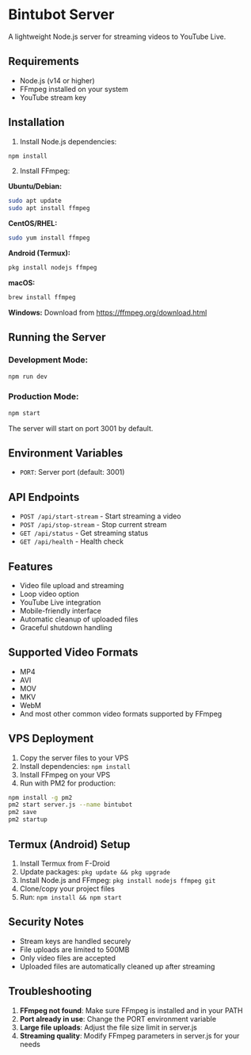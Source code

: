 
# Bintubot Server

A lightweight Node.js server for streaming videos to YouTube Live.

## Requirements

- Node.js (v14 or higher)
- FFmpeg installed on your system
- YouTube stream key

## Installation

1. Install Node.js dependencies:
```bash
npm install
```

2. Install FFmpeg:

**Ubuntu/Debian:**
```bash
sudo apt update
sudo apt install ffmpeg
```

**CentOS/RHEL:**
```bash
sudo yum install ffmpeg
```

**Android (Termux):**
```bash
pkg install nodejs ffmpeg
```

**macOS:**
```bash
brew install ffmpeg
```

**Windows:**
Download from https://ffmpeg.org/download.html

## Running the Server

### Development Mode:
```bash
npm run dev
```

### Production Mode:
```bash
npm start
```

The server will start on port 3001 by default.

## Environment Variables

- `PORT`: Server port (default: 3001)

## API Endpoints

- `POST /api/start-stream` - Start streaming a video
- `POST /api/stop-stream` - Stop current stream
- `GET /api/status` - Get streaming status
- `GET /api/health` - Health check

## Features

- Video file upload and streaming
- Loop video option
- YouTube Live integration
- Mobile-friendly interface
- Automatic cleanup of uploaded files
- Graceful shutdown handling

## Supported Video Formats

- MP4
- AVI
- MOV
- MKV
- WebM
- And most other common video formats supported by FFmpeg

## VPS Deployment

1. Copy the server files to your VPS
2. Install dependencies: `npm install`
3. Install FFmpeg on your VPS
4. Run with PM2 for production:
```bash
npm install -g pm2
pm2 start server.js --name bintubot
pm2 save
pm2 startup
```

## Termux (Android) Setup

1. Install Termux from F-Droid
2. Update packages: `pkg update && pkg upgrade`
3. Install Node.js and FFmpeg: `pkg install nodejs ffmpeg git`
4. Clone/copy your project files
5. Run: `npm install && npm start`

## Security Notes

- Stream keys are handled securely
- File uploads are limited to 500MB
- Only video files are accepted
- Uploaded files are automatically cleaned up after streaming

## Troubleshooting

1. **FFmpeg not found**: Make sure FFmpeg is installed and in your PATH
2. **Port already in use**: Change the PORT environment variable
3. **Large file uploads**: Adjust the file size limit in server.js
4. **Streaming quality**: Modify FFmpeg parameters in server.js for your needs

